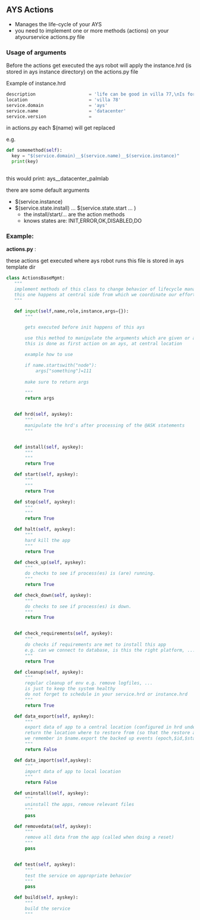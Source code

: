 ## AYS Actions

* Manages the life-cycle of your AYS
* you need to implement one or more methods (actions) on your atyourservice actions.py file

### Usage of arguments

Before the actions get executed the ays robot will apply the instance.hrd (is stored in ays instance directory) on the actions.py file

Example of instance.hrd

```python
description                    = 'life can be good in villa 77,\nIs for test purposes only.'
location                       = 'villa 78'
service.domain                 = 'ays'
service.name                   = 'datacenter'
service.version                = 
```

in actions.py each $(name) will get replaced

e.g.

```python
def somemethod(self):
  key = "$(service.domain)__$(service.name)__$(service.instance)"
  print(key)
  
```
this would print: ays__datacenter_palmlab

there are some default arguments

- $(service.instance)
- $(service.state.install) ... $(service.state.start ... )
  - the install/start/... are the action methods
  - knows states are: INIT,ERROR,OK,DISABLED,DO 


### Example:
 **actions.py** :
 
 these actions get executed where ays robot runs
 this file is stored in ays template dir

 ```python
class ActionsBaseMgmt:
    """
    implement methods of this class to change behavior of lifecycle management of service
    this one happens at central side from which we coordinate our efforts
    """

    def input(self,name,role,instance,args={}):
        """

        gets executed before init happens of this ays

        use this method to manipulate the arguments which are given or already part of ays instance
        this is done as first action on an ays, at central location

        example how to use

        if name.startswith("node"):
            args["something"]=111
            
        make sure to return args

        """
        return args


    def hrd(self, ayskey):
        """
        manipulate the hrd's after processing of the @ASK statements
        """


    def install(self, ayskey):
        """
        """
        return True

    def start(self, ayskey):
        """
        """
        return True

    def stop(self, ayskey):
        """
        """
        return True

    def halt(self, ayskey):
        """
        hard kill the app
        """
        return True

    def check_up(self, ayskey):
        """
        do checks to see if process(es) is (are) running.
        """
        return True

    def check_down(self, ayskey):
        """
        do checks to see if process(es) is down.
        """
        return True


    def check_requirements(self, ayskey):
        """
        do checks if requirements are met to install this app
        e.g. can we connect to database, is this the right platform, ...
        """
        return True

    def cleanup(self, ayskey):
        """
        regular cleanup of env e.g. remove logfiles, ...
        is just to keep the system healthy
        do not forget to schedule in your service.hrd or instance.hrd
        """
        return True

    def data_export(self, ayskey):
        """
        export data of app to a central location (configured in hrd under whatever chosen params)
        return the location where to restore from (so that the restore action knows how to restore)
        we remember in $name.export the backed up events (epoch,$id,$state,$location)  $state is OK or ERROR
        """
        return False

    def data_import(self,ayskey):
        """
        import data of app to local location
        """
        return False

    def uninstall(self, ayskey):
        """
        uninstall the apps, remove relevant files
        """
        pass

    def removedata(self, ayskey):
        """
        remove all data from the app (called when doing a reset)
        """
        pass


    def test(self, ayskey):
        """
        test the service on appropriate behavior
        """
        pass

    def build(self, ayskey):
        """
        build the service
        """
```